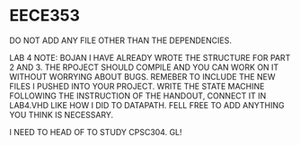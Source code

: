 EECE353
=======
DO NOT ADD ANY FILE OTHER THAN THE DEPENDENCIES.

LAB 4 NOTE:
BOJAN I HAVE ALREADY WROTE THE STRUCTURE FOR PART 2 AND 3. 
THE RPOJECT SHOULD COMPILE AND YOU CAN WORK ON IT WITHOUT WORRYING ABOUT BUGS. 
REMEBER TO INCLUDE THE NEW FILES I PUSHED INTO YOUR PROJECT.
WRITE THE STATE MACHINE FOLLOWING THE INSTRUCTION OF THE HANDOUT, CONNECT IT IN LAB4.VHD LIKE HOW I DID TO DATAPATH. FELL FREE TO ADD ANYTHING YOU THINK IS NECESSARY.

I NEED TO HEAD OF TO STUDY CPSC304. GL!
